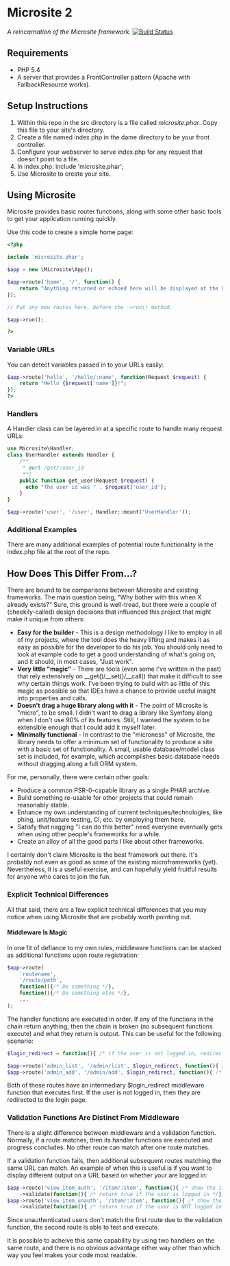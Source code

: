 # Microsite 2
*A reincarnation of the Microsite framework.*
[![Build Status](https://secure.travis-ci.org/ringmaster/microsite2.png?branch=master)](https://travis-ci.org/ringmaster/microsite2)

## Requirements

* PHP 5.4
* A server that provides a FrontController pattern (Apache with FallbackResource works).


## Setup Instructions

1. Within this repo in the src directory is a file called *microsite.phar*.  Copy this file to your site's directory.
2. Create a file named index.php in the dame directory to be your front controller.
3. Configure your webserver to serve index.php for any request that doesn't point to a file.
4. In index.php: include 'microsite.phar';
5. Use Microsite to create your site.

## Using Microsite 

Microsite provides basic router functions, along with some other basic tools to get your application running quickly.

Use this code to create a simple home page:
```php
<?php

include 'microsite.phar';

$app = new \Microsite\App();

$app->route('home', '/', function() {
	return "Anything returned or echoed here will be displayed at the URL /";
});

// Put any new routes here, before the ->run() method.

$app->run();

?>
```

### Variable URLs

You can detect variables passed in to your URLs easily:

```php
$app->route('hello', '/hello/:name', function(Request $request) {
	return "Hello {$request['name']}!";
});
?>
```

### Handlers
A Handler class can be layered in at a specific route to handle many request URLs:
```php
use Microsite\Handler;
class UserHandler extends Handler {
	/**
	 * @url /get/:user_id
	 **/
	public function get_user(Request $request) {
	  echo "The user id was " . $request['user_id'];
	}
}

$app->route('user', '/user', Handler::mount('UserHandler'));
```

### Additional Examples

There are many additional examples of potential route functionality in the index.php file at the root of the repo.

## How Does This Differ From...?

There are bound to be comparisons between Microsite and existing frameworks.  The main question being, "Why bother with this when X already exists?"  Sure, this ground is well-tread, but there were a couple of (cheekily-called) design decisions that influenced this project that might make it unique from others:

* **Easy for the builder** - This is a design methodology I like to employ in all of my projects, where the tool does the heavy lifting and makes it as easy as possible for the developer to do his job.  You should only need to look at example code to get a good understanding of what's going on, and it should, in most cases, "Just work".
* **Very little "magic"** - There are tools (even some I've written in the past) that rely extensively on __get()/__set()/__call() that make it difficult to see why certain things work.  I've been trying to build with as little of this magic as possible so that IDEs have a chance to provide useful insight into properties and calls.
* **Doesn't drag a huge library along with it** - The point of Microsite is "micro", to be small.  I didn't want to drag a library like Symfony along when I don't use 90% of its features.  Still, I wanted the system to be extensible enough that I could add it myself later.
* **Minimally functional** - In contrast to the "microness" of Microsite, the library needs to offer a minimum set of functionality to produce a site with a basic set of functionality.  A small, usable database/model class set is included, for example, which accomplishes basic database needs without dragging along a full ORM system.

For me, personally, there were certain other goals:

* Produce a common PSR-0-capable library as a single PHAR archive.
* Build something re-usable for other projects that could remain reasonably stable.
* Enhance my own understanding of current techniques/technologies, like phing, unit/feature testing, CI, etc. by employing them here.
* Satisfy that nagging "I can do this better" need everyone eventually gets when using other people's frameworks for a while.
* Create an alloy of all the good parts I like about other frameworks.

I certainly don't claim Microsite is the best framework out there.  It's probably not even as good as some of the existing microframeworks (yet).  Nevertheless, it is a useful exercise, and can hopefully yield fruitful results for anyone who cares to join the fun.

### Explicit Technical Differences

All that said, there are a few explicit technical differences that you may notice when using Microsite that are probably worth pointing out.

#### Middleware Is Magic

In one fit of defiance to my own rules, middleware functions can be stacked as additional functions upon route registration:

```php
$app->route(
	'routename', 
	'/route/path', 
	function(){/* Do something */},
	function(){/* Do something else */},
	...
);
```

The handler functions are executed in order.  If any of the functions in the chain return anything, then the chain is broken (no subsequent functions execute) and what they return is output.  This can be useful for the following scenario:

```php
$login_redirect = function(){ /* if the user is not logged in, redirect them to the login page */}

$app->route('admin_list', '/admin/list', $login_redirect, function(){ /* show list */ });
$app->route('admin_add', '/admin/add', $login_redirect, function(){ /* add something */ });
```

Both of these routes have an intermediary $login_redirect middleware function that executes first.  If the user is not logged in, then they are redirected to the login page.

### Validation Functions Are Distinct From Middleware

There is a slight difference between middleware and a validation function.  Normally, if a route matches, then its handler functions are executed and progress concludes.  No other route can match after one route matches.

If a validation function fails, then additional subsequent routes matching the same URL can match.  An example of when this is useful is if you want to display different output on a URL based on whether your are logged in:

```php
$app->route('view_item_auth', '/item/:item', function(){ /* show the item with editing fields */})
	->validate(function(){ /* return true if the user is logged in */});
$app->route('view_item_unauth', '/item/:item', function(){ /* show the item WITHOUT editing fields */})
	->validate(function(){ /* return true if the user is NOT logged in */});
```

Since unauthenticated users don't match the first route due to the validation function, the second route is able to test and execute. 

It is possible to acheive this same capability by using two handlers on the same route, and there is no obvious advantage either way other than which way you feel makes your code most readable.
